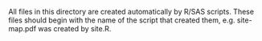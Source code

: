 All files in this directory are created automatically by R/SAS scripts. These files should begin with the name of the script that created them, e.g. site-map.pdf was created by site.R.

